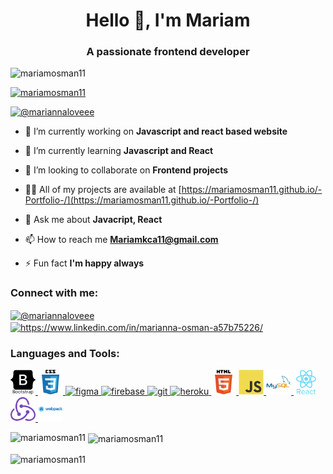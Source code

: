 <h1 align="center">Hello 👋, I'm Mariam</h1>
<h3 align="center">A passionate frontend developer</h3>

<p align="left"> <img src="https://komarev.com/ghpvc/?username=mariamosman11&label=Profile%20views&color=0e75b6&style=flat" alt="mariamosman11" /> </p>

<p align="left"> <a href="https://github.com/ryo-ma/github-profile-trophy"><img src="https://github-profile-trophy.vercel.app/?username=mariamosman11" alt="mariamosman11" /></a> </p>

<p align="left"> <a href="https://twitter.com/@mariannaloveee" target="blank"><img src="https://img.shields.io/twitter/follow/@mariannaloveee?logo=twitter&style=for-the-badge" alt="@mariannaloveee" /></a> </p>

- 🔭 I’m currently working on **Javascript and react based website**

- 🌱 I’m currently learning **Javascript and React**

- 👯 I’m looking to collaborate on **Frontend projects**

- 👨‍💻 All of my projects are available at [https://mariamosman11.github.io/-Portfolio-/](https://mariamosman11.github.io/-Portfolio-/)

- 💬 Ask me about **Javacript, React**

- 📫 How to reach me **Mariamkca11@gmail.com**

- ⚡ Fun fact **I'm happy always**

<h3 align="left">Connect with me:</h3>
<p align="left">
<a href="https://twitter.com/@mariannaloveee" target="blank"><img align="center" src="https://raw.githubusercontent.com/rahuldkjain/github-profile-readme-generator/master/src/images/icons/Social/twitter.svg" alt="@mariannaloveee" height="30" width="40" /></a>
<a href="https://linkedin.com/in/https://www.linkedin.com/in/marianna-osman-a57b75226/" target="blank"><img align="center" src="https://raw.githubusercontent.com/rahuldkjain/github-profile-readme-generator/master/src/images/icons/Social/linked-in-alt.svg" alt="https://www.linkedin.com/in/marianna-osman-a57b75226/" height="30" width="40" /></a>
</p>

<h3 align="left">Languages and Tools:</h3>
<p align="left"> <a href="https://getbootstrap.com" target="_blank" rel="noreferrer"> <img src="https://raw.githubusercontent.com/devicons/devicon/master/icons/bootstrap/bootstrap-plain-wordmark.svg" alt="bootstrap" width="40" height="40"/> </a> <a href="https://www.w3schools.com/css/" target="_blank" rel="noreferrer"> <img src="https://raw.githubusercontent.com/devicons/devicon/master/icons/css3/css3-original-wordmark.svg" alt="css3" width="40" height="40"/> </a> <a href="https://www.figma.com/" target="_blank" rel="noreferrer"> <img src="https://www.vectorlogo.zone/logos/figma/figma-icon.svg" alt="figma" width="40" height="40"/> </a> <a href="https://firebase.google.com/" target="_blank" rel="noreferrer"> <img src="https://www.vectorlogo.zone/logos/firebase/firebase-icon.svg" alt="firebase" width="40" height="40"/> </a> <a href="https://git-scm.com/" target="_blank" rel="noreferrer"> <img src="https://www.vectorlogo.zone/logos/git-scm/git-scm-icon.svg" alt="git" width="40" height="40"/> </a> <a href="https://heroku.com" target="_blank" rel="noreferrer"> <img src="https://www.vectorlogo.zone/logos/heroku/heroku-icon.svg" alt="heroku" width="40" height="40"/> </a> <a href="https://www.w3.org/html/" target="_blank" rel="noreferrer"> <img src="https://raw.githubusercontent.com/devicons/devicon/master/icons/html5/html5-original-wordmark.svg" alt="html5" width="40" height="40"/> </a> <a href="https://developer.mozilla.org/en-US/docs/Web/JavaScript" target="_blank" rel="noreferrer"> <img src="https://raw.githubusercontent.com/devicons/devicon/master/icons/javascript/javascript-original.svg" alt="javascript" width="40" height="40"/> </a> <a href="https://www.mysql.com/" target="_blank" rel="noreferrer"> <img src="https://raw.githubusercontent.com/devicons/devicon/master/icons/mysql/mysql-original-wordmark.svg" alt="mysql" width="40" height="40"/> </a> <a href="https://reactjs.org/" target="_blank" rel="noreferrer"> <img src="https://raw.githubusercontent.com/devicons/devicon/master/icons/react/react-original-wordmark.svg" alt="react" width="40" height="40"/> </a> <a href="https://redux.js.org" target="_blank" rel="noreferrer"> <img src="https://raw.githubusercontent.com/devicons/devicon/master/icons/redux/redux-original.svg" alt="redux" width="40" height="40"/> </a> <a href="https://webpack.js.org" target="_blank" rel="noreferrer"> <img src="https://raw.githubusercontent.com/devicons/devicon/d00d0969292a6569d45b06d3f350f463a0107b0d/icons/webpack/webpack-original-wordmark.svg" alt="webpack" width="40" height="40"/> </a> </p>


<p><img align="left" src="https://github-readme-stats.vercel.app/api/top-langs?username=mariamosman11&show_icons=true&locale=en&layout=compact" alt="mariamosman11" /></p>

<p>&nbsp;<img align="center" src="https://github-readme-stats.vercel.app/api?username=mariamosman11&show_icons=true&locale=en" alt="mariamosman11" /></p>

<p><img align="center" src="https://github-readme-streak-stats.herokuapp.com/?user=mariamosman11&" alt="mariamosman11" /></p>
